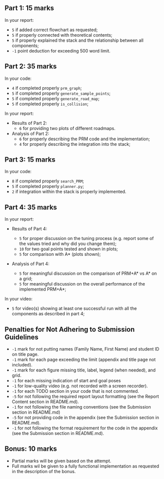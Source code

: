 ## Part 1: 15 marks
In your report:
- ```5``` if added correct flowchart as requested;
- ```5``` if properly connected with theoretical contents;
- ```5``` if properly explained the stack and the relationship between all components;
- ```-1``` point deduction for exceeding 500 word limit.

## Part 2: 35 marks
In your code:
- ```4``` if completed properly ```prm_graph```;
- ```5``` if completed properly ```generate_sample_points```;
- ```5``` if completed properly ```generate_road_map```;
- ```5``` if completed properly ```is_collision```;

In your report:
- Results of Part 2:
   - ```6``` for providing two plots of different roadmaps.
- Analysis of Part 2: 
   - ```6``` for properly describing the PRM code and the implementation;
   - ```4``` for properly describing the integration into the stack;

## Part 3: 15 marks
In your code:
- ```8``` if completed properly `search_PRM`;
- ```5``` if completed properly `planner.py`;
- ```2``` if integration within the stack is properly implemented.

## Part 4: 35 marks
In your report:
- Results of Part 4:
   - ```5``` for proper discussion on the tuning process (e.g. report some of the values tried and why did you change them);
   - ```10``` for two goal points tested and shown in plots;
   - ```5``` for comparison with A* (plots shown);

- Analysis of Part 4:
   - ```5``` for meaningful discussion on the comparison of PRM+A* vs A* on a grid;
   - ```5``` for meaningful discussion on the overall performance of the implemented PRM+A*;

In your video:
   - ```5``` for video(s) showing at least one successful run with all the components as described in part 4;
## Penalties for Not Adhering to Submission Guidelines
- ```-1``` mark for not putting names (Family Name, First Name) and student ID on title page.
- ```-1``` mark for each page exceeding the limit (appendix and title page not included). 
- ```-1``` mark for each figure missing title, label, legend (when needed), and grid. 
- ```-1``` for each missing indication of start and goal poses
- ```-1``` for low-quality video (e.g. not recorded with a screen recorder).
- ```-1``` for each TODO section in your code that is not commented.
- ```-5``` for not following the required report layout formatting (see the Report Content section in README.md).
- ```-1``` for not following the file naming conventions (see the Submission section in README.md)
- ```-5``` for not providing code in the appendix (see the Submission section in README.md).
- ```-1``` for not following the format requirement for the code in the appendix (see the Submission section in README.md).

## Bonus: 10 marks
- Partial marks will be given based on the attempt.
- Full marks wil be given to a fully functional implementation as requested in the description of the bonus.
